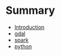 # Summary

* [Introduction](README.md)
* [gdal](doc/gdal.md)
* [spark](doc/spark.md)
* [python](doc/pystart_catalog.md)

